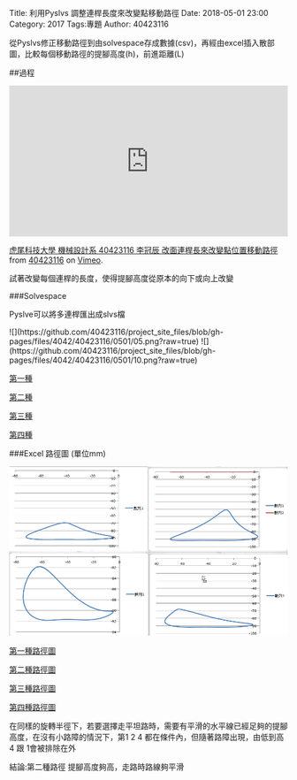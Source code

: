 Title: 利用Pyslvs 調整連桿長度來改變點移動路徑
Date: 2018-05-01 23:00
Category: 2017
Tags:專題
Author: 40423116

從Pyslvs修正移動路徑到由solvespace存成數據(csv)，再經由excel插入散部圖，比較每個移動路徑的提腳高度(h)，前進距離(L)

<!-- PELICAN_END_SUMMARY -->
##過程
<div style="padding:54.17% 0 0 0;position:relative;"><iframe src="https://player.vimeo.com/video/267404915" style="position:absolute;top:0;left:0;width:100%;height:100%;" frameborder="0" webkitallowfullscreen mozallowfullscreen allowfullscreen></iframe></div><script src="https://player.vimeo.com/api/player.js"></script>
<p><a href="https://vimeo.com/267404915">虎尾科技大學 機械設計系 40423116 李冠辰 改面連桿長來改變點位置移動路徑</a> from <a href="https://vimeo.com/user47573583">40423116</a> on <a href="https://vimeo.com">Vimeo</a>.</p>
<p>試著改變每個連桿的長度，使得提腳高度從原本的向下或向上改變</p>
###Solvespace
<p>Pyslve可以將多連桿匯出成slvs檔</p>
![](https://github.com/40423116/project_site_files/blob/gh-pages/files/4042/40423116/0501/05.png?raw=true)
![](https://github.com/40423116/project_site_files/blob/gh-pages/files/4042/40423116/0501/10.png?raw=true)

<p><a href="https://github.com/40423116/project_site_files/blob/gh-pages/files/4042/40423116/0501/06.png">第一種</a></p>

<p><a href="https://github.com/40423116/project_site_files/blob/gh-pages/files/4042/40423116/0501/07.png">第二種</a></p>

<p><a href="https://github.com/40423116/project_site_files/blob/gh-pages/files/4042/40423116/0501/09.png">第三種</a></p>

<p><a href="https://github.com/40423116/project_site_files/blob/gh-pages/files/4042/40423116/0501/08.png">第四種</a></p>

###Excel 路徑圖 (單位mm)

![](https://github.com/40423116/project_site_files/blob/gh-pages/files/4042/40423116/0501/11.png?raw=true)

<p><a href="https://github.com/40423116/project_site_files/blob/gh-pages/files/4042/40423116/0501/01.png">第一種路徑圖</a></p>

<p><a href="https://github.com/40423116/project_site_files/blob/gh-pages/files/4042/40423116/0501/02.png">第二種路徑圖</a></p>

<p><a href="https://github.com/40423116/project_site_files/blob/gh-pages/files/4042/40423116/0501/03.png">第三種路徑圖</a></p>

<p><a href="https://github.com/40423116/project_site_files/blob/gh-pages/files/4042/40423116/0501/04.png">第四種路徑圖</a></p>

<p>在同樣的旋轉半徑下，若要選擇走平坦路時，需要有平滑的水平線已經足夠的提腳高度，在沒有小路障的情況下，第1 2 4 都在條件內，但隨著路障出現，由低到高 4 跟 1會被排除在外</p>
<p>結論:第二種路徑 提腳高度夠高，走路時路線夠平滑</p>


